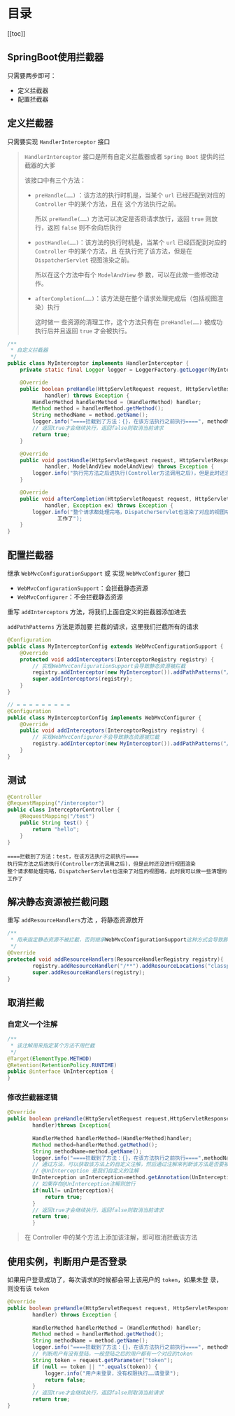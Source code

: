 # 目录

[[toc]]

## SpringBoot使用拦截器

只需要两步即可：

- 定义拦截器
- 配置拦截器

## 定义拦截器

只需要实现 `HandlerInterceptor` 接口

> `HandlerInterceptor` 接口是所有自定义拦截器或者 `Spring Boot` 提供的拦截器的大爹
>
> 该接口中有三个方法： 
>
> - `preHandle(……)` ：该方法的执行时机是，当某个 `url` 已经匹配到对应的 `Controller` 中的某个方法，且在 这个方法执行之前。
>
>   所以 `preHandle(……)` 方法可以决定是否将请求放行，返回 `true` 则放行，返回 `false` 则不会向后执行
>
> - `postHandle(……)`：该方法的执行时机是，当某个 `url` 已经匹配到对应的 `Controller` 中的某个方法，且 在执行完了该方法，但是在 `DispatcherServlet` 视图渲染之前。
>
>   所以在这个方法中有个 `ModelAndView` 参 数，可以在此做一些修改动作。
>
> - `afterCompletion(……)`：该方法是在整个请求处理完成后（包括视图渲染）执行
>
>   这时做一 些资源的清理工作，这个方法只有在 p`reHandle(……)` 被成功执行后并且返回 `true` 才会被执行。

~~~java
/**
 * 自定义拦截器
 */
public class MyInterceptor implements HandlerInterceptor {
    private static final Logger logger = LoggerFactory.getLogger(MyInterceptor.class);

    @Override
    public boolean preHandle(HttpServletRequest request, HttpServletResponse response, Object
            handler) throws Exception {
        HandlerMethod handlerMethod = (HandlerMethod) handler;
        Method method = handlerMethod.getMethod();
        String methodName = method.getName();
        logger.info("====拦截到了方法：{}，在该方法执行之前执行====", methodName);
		// 返回true才会继续执行，返回false则取消当前请求
        return true;
    }

    @Override
    public void postHandle(HttpServletRequest request, HttpServletResponse response, Object
            handler, ModelAndView modelAndView) throws Exception {
        logger.info("执行完方法之后进执行(Controller方法调用之后)，但是此时还没进行视图渲染");
    }

    @Override
    public void afterCompletion(HttpServletRequest request, HttpServletResponse response, Object
            handler, Exception ex) throws Exception {
        logger.info("整个请求都处理完咯，DispatcherServlet也渲染了对应的视图咯，此时我可以做一些清理的
                工作了");
    }
}
~~~

## 配置拦截器

继承 `WebMvcConfigurationSupport` 或 实现 `WebMvcConfigurer` 接口

- `WebMvcConfigurationSupport`：会拦截静态资源
- `WebMvcConfigurer`：不会拦截静态资源

重写 `addInterceptors` 方法，将我们上面自定义的拦截器添加进去

`addPathPatterns` 方法是添加要 拦截的请求，这里我们拦截所有的请求

~~~java
@Configuration
public class MyInterceptorConfig extends WebMvcConfigurationSupport {
    @Override
    protected void addInterceptors(InterceptorRegistry registry) {
        // 实现WebMvcConfigurationSupport会导致静态资源被拦截
        registry.addInterceptor(new MyInterceptor()).addPathPatterns("/**");
        super.addInterceptors(registry);
    }
}

// = = = = = = = = = 
@Configuration
public class MyInterceptorConfig implements WebMvcConfigurer {
    @Override
    public void addInterceptors(InterceptorRegistry registry) {
		// 实现WebMvcConfigurer不会导致静态资源被拦截
        registry.addInterceptor(new MyInterceptor()).addPathPatterns("/**");
    }
}
~~~

## 测试

~~~java
@Controller
@RequestMapping("/interceptor")
public class InterceptorController {
    @RequestMapping("/test")
    public String test() {
        return "hello";
    }
}
~~~

~~~
====拦截到了方法：test，在该方法执行之前执行====
执行完方法之后进执行(Controller方法调用之后)，但是此时还没进行视图渲染
整个请求都处理完咯，DispatcherServlet也渲染了对应的视图咯，此时我可以做一些清理的工作了
~~~

## 解决静态资源被拦截问题

重写 `addResourceHandlers`方法 ，将静态资源放开

~~~java
/**
 * 用来指定静态资源不被拦截，否则继承WebMvcConfigurationSupport这种方式会导致静态资源无法直接访问
 */
@Override
protected void addResourceHandlers(ResourceHandlerRegistry registry){
        registry.addResourceHandler("/**").addResourceLocations("classpath:/static/");
        super.addResourceHandlers(registry);
}
~~~

## 取消拦截

### 自定义一个注解

~~~java
/**
 * 该注解用来指定某个方法不用拦截
 */
@Target(ElementType.METHOD)
@Retention(RetentionPolicy.RUNTIME)
public @interface UnInterception {
}
~~~

### 修改拦截器逻辑

~~~java
@Override
public boolean preHandle(HttpServletRequest request,HttpServletResponse response,Object
        handler)throws Exception{
    
        HandlerMethod handlerMethod=(HandlerMethod)handler;
        Method method=handlerMethod.getMethod();
        String methodName=method.getName();
        logger.info("====拦截到了方法：{}，在该方法执行之前执行====",methodName);
		// 通过方法，可以获取该方法上的自定义注解，然后通过注解来判断该方法是否要被拦截
		// @UnInterception 是我们自定义的注解
        UnInterception unInterception=method.getAnnotation(UnInterception.class);
        // 如果存在@UnInterception注解则放行
    	if(null!= unInterception){
        	return true;
        }
		// 返回true才会继续执行，返回false则取消当前请求
        return true;
        }
~~~

> 在 Controller 中的某个方法上添加该注解，即可取消拦截该方法

## 使用实例，判断用户是否登录

如果用户登录成功了，每次请求的时候都会带上该用户的 `token`，如果未登 录，则没有该 `token`

~~~java
@Override
public boolean preHandle(HttpServletRequest request, HttpServletResponse response, Object
        handler) throws Exception {
    
        HandlerMethod handlerMethod = (HandlerMethod) handler;
        Method method = handlerMethod.getMethod();
        String methodName = method.getName();
        logger.info("====拦截到了方法：{}，在该方法执行之前执行====", methodName);
		// 判断用户有没有登陆，一般登陆之后的用户都有一个对应的token
        String token = request.getParameter("token");
        if (null == token || "".equals(token)) {
        	logger.info("用户未登录，没有权限执行……请登录");
        	return false;
        }
		// 返回true才会继续执行，返回false则取消当前请求
        return true;
}
~~~

